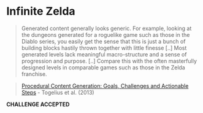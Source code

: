 Infinite Zelda
==============

> Generated content generally looks generic. For example, looking at the dungeons generated for a roguelike game such as those in the Diablo series, you easily get the sense that this is just a bunch of building blocks hastily thrown together with little finesse [..] Most generated levels lack meaningful macro-structure and a sense of progression and purpose. [..] Compare this with the often masterfully designed levels in comparable games such as those in the Zelda franchise.

> [Procedural Content Generation: Goals, Challenges and Actionable Steps](http://julian.togelius.com/) - Togelius et al. (2013)

**CHALLENGE ACCEPTED**
